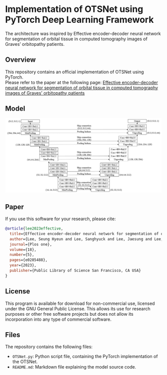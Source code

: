 
# Implementation of OTSNet using PyTorch Deep Learning Framework
 
The architecture was inspired by Effective encoder-decoder neural network for segmentation of orbital tissue in computed tomography images of Graves’ orbitopathy patients. 

## Overview
This repository contains an official implementation of OTSNet using PyTorch.<br/>
Please refer to the paper at the following page: 
[Effective encoder-decoder neural network for segmentation of orbital tissue in computed tomography images of Graves’ orbitopathy patients]([https://ieeexplore.ieee.org/document/8964956?denie]](https://journals.plos.org/plosone/article?id=10.1371/journal.pone.0285488) "Visit")

## Model
![Local Image](OTSNet.png "OTSNet")
## Paper
If you use this software for your research, please cite:

```bibtex
@article{lee2023effective,
  title={Effective encoder-decoder neural network for segmentation of orbital tissue in computed tomography images of Graves’ orbitopathy patients},
  author={Lee, Seung Hyeun and Lee, Sanghyuck and Lee, Jaesung and Lee, Jeong Kyu and Moon, Nam Ju},
  journal={Plos one},
  volume={18},
  number={5},
  pages={e0285488},
  year={2023},
  publisher={Public Library of Science San Francisco, CA USA}
}
```

## License
This program is available for download for non-commercial use, licensed under the GNU General Public License. This allows its use for research purposes or other free software projects but does not allow its incorporation into any type of commercial software.

## Files
The repository contains the following files:

- `OTSNet.py`: Python script file, containing the PyTorch implementation of the OTSNet.
- `README.md`: Markdown file explaining the model source code.

